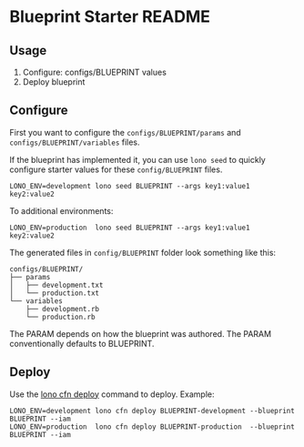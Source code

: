 # Blueprint Starter README

## Usage

1. Configure: configs/BLUEPRINT values
2. Deploy blueprint

## Configure

First you want to configure the `configs/BLUEPRINT/params` and `configs/BLUEPRINT/variables` files.

If the blueprint has implemented it, you can use `lono seed` to quickly configure starter values for these `config/BLUEPRINT` files.

    LONO_ENV=development lono seed BLUEPRINT --args key1:value1 key2:value2

To additional environments:

    LONO_ENV=production  lono seed BLUEPRINT --args key1:value1 key2:value2

The generated files in `config/BLUEPRINT` folder look something like this:

    configs/BLUEPRINT/
    ├── params
    │   ├── development.txt
    │   └── production.txt
    └── variables
        ├── development.rb
        └── production.rb

The PARAM depends on how the blueprint was authored.  The PARAM conventionally defaults to BLUEPRINT.

## Deploy

Use the [lono cfn deploy](http://lono.cloud/reference/lono-cfn-deploy/) command to deploy. Example:

    LONO_ENV=development lono cfn deploy BLUEPRINT-development --blueprint BLUEPRINT --iam
    LONO_ENV=production  lono cfn deploy BLUEPRINT-production  --blueprint BLUEPRINT --iam

